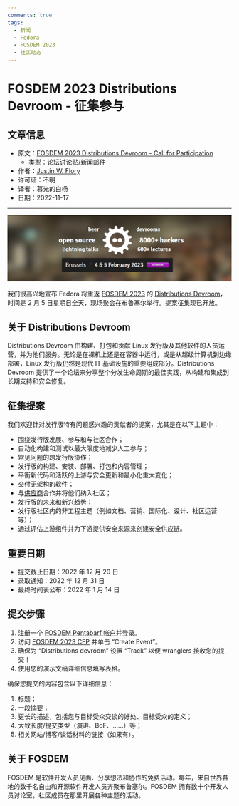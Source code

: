 ```yaml
---
comments: true
tags:
  - 新闻
  - Fedora
  - FOSDEM 2023
  - 社区动态
---
```


# FOSDEM 2023 Distributions Devroom - 征集参与

## 文章信息

- 原文：[FOSDEM 2023 Distributions Devroom - Call for Participation](https://discussion.fedoraproject.org/t/fosdem-2023-distributions-devroom-call-for-participation/44129/1)  
    - 类型：论坛讨论贴/新闻邮件
- 作者：[Justin W. Flory](https://discussion.fedoraproject.org/u/jflory7)
- 许可证：不明
- 译者：暮光的白杨
- 日期：2022-11-17

----

![01](./images/2022-11/FOSDEM.png)

我们很高兴地宣布 Fedora 将重返 [FOSDEM 2023](https://fosdem.org/) 的 [Distributions Devroom](https://fosdem.org/2023/schedule/track/distributions/)，时间是 2 月 5 日星期日全天，现场聚会在布鲁塞尔举行。提案征集现已开放。

## 关于 Distributions Devroom

Distributions Devroom 由构建、打包和贡献 Linux 发行版及其他软件的人员运营，并为他们服务。无论是在裸机上还是在容器中运行，或是从超级计算机到边缘部署，Linux 发行版仍然是现代 IT 基础设施的重要组成部分。Distributions Devroom 提供了一个论坛来分享整个分发生命周期的最佳实践，从构建和集成到长期支持和安全修复。

## 征集提案

我们欢迎针对发行版特有问题感兴趣的贡献者的提案，尤其是在以下主题中：

- 围绕发行版发展、参与和与社区合作；
- 自动化构建和测试以最大限度地减少人工参与；
- 常见问题的跨发行版协作；
- 发行版的构建、安装、部署、打包和内容管理；
- 平衡新代码和活跃的上游与安全更新和最小化重大变化；
- 交付[无架构](https://stackoverflow.com/questions/43265767/difference-between-noarch-rpm-and-a-rpm)的软件；
- 与[供应商](https://en.wikipedia.org/wiki/Independent_software_vendor)合作并将他们纳入社区；
- 发行版的未来和新兴趋势；
- 发行版社区内的非工程主题（例如文档、营销、国际化、设计、社区运营等）；
- 通过评估上游组件并为下游提供安全来源来创建安全供应链。

## 重要日期

- 提交截止日期：2022 年 12 月 20 日
- 录取通知：2022 年 12 月 31 日
- 最终时间表公布：2022 年 1 月 14 日

## 提交步骤

1. 注册一个 [FOSDEM Pentabarf 帐户](https://penta.fosdem.org/user/new_account)并登录。
2. 访问 [FOSDEM 2023 CFP](https://penta.fosdem.org/submission/FOSDEM23) 并单击 “Create Event”。
3. 确保为 “Distributions devroom” 设置 “Track” 以便 wranglers 接收您的提交！
4. 使用您的演示文稿详细信息填写表格。

确保您提交的内容包含以下详细信息：

1. 标题；
2. 一段摘要；
3. 更长的描述，包括您与目标受众交谈的好处、目标受众的定义；
4. 大致长度/提交类型（演讲、BoF、……）等；
5. 相关网站/博客/谈话材料的链接（如果有）。

## 关于 FOSDEM

FOSDEM 是软件开发人员见面、分享想法和协作的免费活动。每年，来自世界各地的数千名自由和开源软件开发人员齐聚布鲁塞尔。FOSDEM 拥有数十个开发人员讨论室，社区成员在那里开展各种主题的活动。